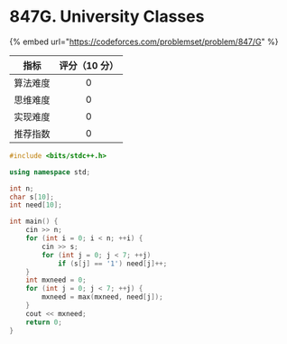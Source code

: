 # 847G. University Classes

{% embed url="https://codeforces.com/problemset/problem/847/G" %}

|  指标  | 评分（10 分） |
| :--: | :------: |
| 算法难度 |     0    |
| 思维难度 |     0    |
| 实现难度 |     0    |
| 推荐指数 |     0    |



```cpp
#include <bits/stdc++.h>

using namespace std;

int n;
char s[10];
int need[10];

int main() {
	cin >> n;
	for (int i = 0; i < n; ++i) {
		cin >> s;
		for (int j = 0; j < 7; ++j) 
			if (s[j] == '1') need[j]++;
	}
	int mxneed = 0;
	for (int j = 0; j < 7; ++j) {
		mxneed = max(mxneed, need[j]);
	}
	cout << mxneed;
	return 0;
}

```
